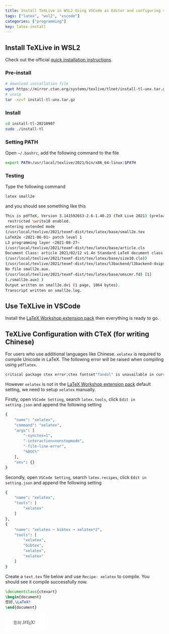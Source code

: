 ```yaml
---
title: Install TeXLive in WSL2 Using VSCode as Editor and configuring support for Chinese
tags: ["latex", "wsl2", "vscode"]
categories: ["programming"]
key: latex-install
---
```


## Install TeXLive in WSL2

Check out the official [quick installation instructions](https://www.tug.org/texlive/quickinstall.html).

<!--more-->

### Pre-install

```bash
# download installation file
wget https://mirror.ctan.org/systems/texlive/tlnet/install-tl-unx.tar.gz
# unzip
tar -xzvf install-tl-unx.tar.gz
```

### Install

```bash
cd install-tl-20210907
sudo ./install-tl
```

### Setting PATH

Open `~/.bashrc`, add the following command to the file

```bash
export PATH=/usr/local/texlive/2021/bin/x86_64-linux:$PATH
```

### Testing

Type the following command

```bash
latex small2e
```

and you should see something like this

```bash
This is pdfTeX, Version 3.141592653-2.6-1.40.23 (TeX Live 2021) (preloaded format=latex)
 restricted \write18 enabled.
entering extended mode
(/usr/local/texlive/2021/texmf-dist/tex/latex/base/small2e.tex
LaTeX2e <2021-06-01> patch level 1
L3 programming layer <2021-08-27>
(/usr/local/texlive/2021/texmf-dist/tex/latex/base/article.cls
Document Class: article 2021/02/12 v1.4n Standard LaTeX document class
(/usr/local/texlive/2021/texmf-dist/tex/latex/base/size10.clo))
(/usr/local/texlive/2021/texmf-dist/tex/latex/l3backend/l3backend-dvips.def)
No file small2e.aux.
(/usr/local/texlive/2021/texmf-dist/tex/latex/base/omscmr.fd) [1]
(./small2e.aux) )
Output written on small2e.dvi (1 page, 1864 bytes).
Transcript written on small2e.log.
```

## Use TeXLive in VSCode

Install the [LaTeX Workshop extension pack](https://marketplace.visualstudio.com/items?itemName=James-Yu.latex-workshop) then everything is ready to go.

## TeXLive Configuration with CTeX (for writing Chinese)

For users who use additional languages like Chinese. `xelatex` is required to compile Unicode in LaTeX. The following error will be raised when compiling using `pdflatex`.

```bash
critical package ctex error:ctex fontset"fandol" is unavailable in current
```

However `xelatex` is not in the [LaTeX Workshop extension pack](https://marketplace.visualstudio.com/items?itemName=James-Yu.latex-workshop) default setting, we need to setup `xelatex` manually.

Firstly, open `VSCode Setting`, search `latex.tools`, click `Edit in setting.json` and append the following setting 

```bash
{
	"name": "xelatex",
	"command": "xelatex",
	"args": [
		"-synctex=1",
		"-interaction=nonstopmode",
		"-file-line-error",
		"%DOC%"
	],
	"env": {}
}
```

Secondly, open `VSCode Setting`, search `latex.recipes`, click `Edit in setting.json` and append the following setting 

```bash
{
	"name": "xelatex",
	"tools": [
		"xelatex"
	]
},
{
	"name": "xelatex ➞ bibtex ➞ xelatex*2",
	"tools": [
		"xelatex",
		"bibtex",
		"xelatex",
		"xelatex"
	]
}
```

Create a `text.tex` file below and use  `Recipe: xelatex` to compile. You should see it compile successfully now.

```tex
\documentclass{ctexart}
\begin{document}
您好,\LaTeX!
\end{document}
```

![](https://raw.githubusercontent.com/yuanpinz/blog/main/assets/images/posts/hello-latex.png)

